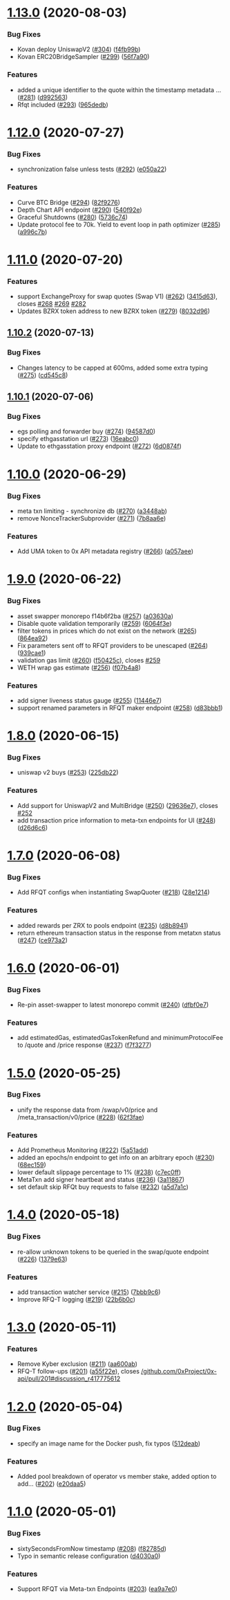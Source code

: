 # [1.13.0](https://github.com/0xProject/0x-api/compare/v1.12.0...v1.13.0) (2020-08-03)


### Bug Fixes

* Kovan deploy UniswapV2 ([#304](https://github.com/0xProject/0x-api/issues/304)) ([f4fb99b](https://github.com/0xProject/0x-api/commit/f4fb99b13bcd10dfbaa68a7160b677ae6ed9eda0))
* Kovan ERC20BridgeSampler ([#299](https://github.com/0xProject/0x-api/issues/299)) ([56f7a90](https://github.com/0xProject/0x-api/commit/56f7a9072ae3deb9264dbd8e291678dd75cffdea))


### Features

* added a unique identifier to the quote within the timestamp metadata … ([#281](https://github.com/0xProject/0x-api/issues/281)) ([d992563](https://github.com/0xProject/0x-api/commit/d992563bf4198d2b9b922b301133f33478083658))
* Rfqt included ([#293](https://github.com/0xProject/0x-api/issues/293)) ([965dedb](https://github.com/0xProject/0x-api/commit/965dedbe3c52c24b84fe2c3ad8ced5daa38eda67))

# [1.12.0](https://github.com/0xProject/0x-api/compare/v1.11.0...v1.12.0) (2020-07-27)


### Bug Fixes

* synchronization false unless tests ([#292](https://github.com/0xProject/0x-api/issues/292)) ([e050a22](https://github.com/0xProject/0x-api/commit/e050a226d42eaa0eb9f07ef994b2f59b56d8b46f))


### Features

* Curve BTC Bridge ([#294](https://github.com/0xProject/0x-api/issues/294)) ([82f9276](https://github.com/0xProject/0x-api/commit/82f9276bc70bdeda4c8564952e9f6e675bc88021))
* Depth Chart API endpoint ([#290](https://github.com/0xProject/0x-api/issues/290)) ([540f92e](https://github.com/0xProject/0x-api/commit/540f92ea81bf48921bea4ddf00336d9e3abf9e99))
* Graceful Shutdowns ([#280](https://github.com/0xProject/0x-api/issues/280)) ([5736c74](https://github.com/0xProject/0x-api/commit/5736c74ca537f5a469012a61da3d4da77e281cd7))
* Update protocol fee to 70k. Yield to event loop in path optimizer ([#285](https://github.com/0xProject/0x-api/issues/285)) ([a996c7b](https://github.com/0xProject/0x-api/commit/a996c7b284ac3f3e56d12861702397a3ed9ea17e))

# [1.11.0](https://github.com/0xProject/0x-api/compare/v1.10.2...v1.11.0) (2020-07-20)


### Features

* support ExchangeProxy for swap quotes (Swap V1) ([#262](https://github.com/0xProject/0x-api/issues/262)) ([3415d63](https://github.com/0xProject/0x-api/commit/3415d636df4591188d7a46b10597e511e4659003)), closes [#268](https://github.com/0xProject/0x-api/issues/268) [#269](https://github.com/0xProject/0x-api/issues/269) [#282](https://github.com/0xProject/0x-api/issues/282)
* Updates BZRX token address to new BZRX token ([#279](https://github.com/0xProject/0x-api/issues/279)) ([8032d96](https://github.com/0xProject/0x-api/commit/8032d96173e17f1f050741efb1f63a1edac2d9e5))

## [1.10.2](https://github.com/0xProject/0x-api/compare/v1.10.1...v1.10.2) (2020-07-13)


### Bug Fixes

* Changes latency to be capped at 600ms, added some extra typing ([#275](https://github.com/0xProject/0x-api/issues/275)) ([cd545c8](https://github.com/0xProject/0x-api/commit/cd545c8200a9abe6d53a894a76b89ab40220c327))

## [1.10.1](https://github.com/0xProject/0x-api/compare/v1.10.0...v1.10.1) (2020-07-06)


### Bug Fixes

* egs polling and forwarder buy ([#274](https://github.com/0xProject/0x-api/issues/274)) ([94587d0](https://github.com/0xProject/0x-api/commit/94587d0cee1d7693d616a88e1e4b8b8f895e84fe))
* specify ethgasstation url ([#273](https://github.com/0xProject/0x-api/issues/273)) ([16eabc0](https://github.com/0xProject/0x-api/commit/16eabc090e15c694861b1ef20f9a9a60a5b3f1b8))
* Update to ethgasstation proxy endpoint ([#272](https://github.com/0xProject/0x-api/issues/272)) ([6d0874f](https://github.com/0xProject/0x-api/commit/6d0874ff1410a310f5534b3730f98c208ccfd5dc))

# [1.10.0](https://github.com/0xProject/0x-api/compare/v1.9.0...v1.10.0) (2020-06-29)


### Bug Fixes

* meta txn limiting - synchronize db ([#270](https://github.com/0xProject/0x-api/issues/270)) ([a3448ab](https://github.com/0xProject/0x-api/commit/a3448ab002072d39f50bc33b5970b431b24ba813))
* remove NonceTrackerSubprovider ([#271](https://github.com/0xProject/0x-api/issues/271)) ([7b8aa6e](https://github.com/0xProject/0x-api/commit/7b8aa6e9c09443d951bf92db5342af5186586caf))


### Features

* Add UMA token to 0x API metadata registry ([#266](https://github.com/0xProject/0x-api/issues/266)) ([a057aee](https://github.com/0xProject/0x-api/commit/a057aeec257a738896288ea6c665d96eba5f9d0a))

# [1.9.0](https://github.com/0xProject/0x-api/compare/v1.8.0...v1.9.0) (2020-06-22)


### Bug Fixes

* asset swapper monorepo f14b6f2ba ([#257](https://github.com/0xProject/0x-api/issues/257)) ([a03630a](https://github.com/0xProject/0x-api/commit/a03630a918c98918ce114a7b6bc5a73ce197da94))
* Disable quote validation temporarily ([#259](https://github.com/0xProject/0x-api/issues/259)) ([6064f3e](https://github.com/0xProject/0x-api/commit/6064f3e58054da3ab0b44bac0b7d24d1cf672497))
* filter tokens in prices which do not exist on the network ([#265](https://github.com/0xProject/0x-api/issues/265)) ([864ea92](https://github.com/0xProject/0x-api/commit/864ea9203af8f30890f851bd32ffde199712504d))
* Fix parameters sent off to RFQT providers to be unescaped ([#264](https://github.com/0xProject/0x-api/issues/264)) ([939cae1](https://github.com/0xProject/0x-api/commit/939cae1ca9a35d762c05be79a27de45870b9079e))
* validation gas limit ([#260](https://github.com/0xProject/0x-api/issues/260)) ([f50425c](https://github.com/0xProject/0x-api/commit/f50425c977723f7402b80dec2cb24ffcd23b969e)), closes [#259](https://github.com/0xProject/0x-api/issues/259)
* WETH wrap gas estimate ([#256](https://github.com/0xProject/0x-api/issues/256)) ([f07b4a8](https://github.com/0xProject/0x-api/commit/f07b4a810edb22002266a126b1e2128e25be1323))


### Features

* add signer liveness status gauge ([#255](https://github.com/0xProject/0x-api/issues/255)) ([11446e7](https://github.com/0xProject/0x-api/commit/11446e786a5ca62d0d12b1303bdf97827e3daf06))
* support renamed parameters in RFQT maker endpoint ([#258](https://github.com/0xProject/0x-api/issues/258)) ([d83bbb1](https://github.com/0xProject/0x-api/commit/d83bbb1ee01ca8885d0a95db6ee08ca4d9b25bf4))

# [1.8.0](https://github.com/0xProject/0x-api/compare/v1.7.0...v1.8.0) (2020-06-15)


### Bug Fixes

* uniswap v2 buys ([#253](https://github.com/0xProject/0x-api/issues/253)) ([225db22](https://github.com/0xProject/0x-api/commit/225db22b71f36344f71c53178c41eb1648b1cbba))


### Features

* Add support for UniswapV2 and MultiBridge ([#250](https://github.com/0xProject/0x-api/issues/250)) ([29636e7](https://github.com/0xProject/0x-api/commit/29636e7a2d69e2077ee1a496b99767e02239f737)), closes [#252](https://github.com/0xProject/0x-api/issues/252)
* add transaction price information to meta-txn endpoints for UI ([#248](https://github.com/0xProject/0x-api/issues/248)) ([d26d6c6](https://github.com/0xProject/0x-api/commit/d26d6c6958798dddbb889cdf74e01285eacbd7f6))

# [1.7.0](https://github.com/0xProject/0x-api/compare/v1.6.0...v1.7.0) (2020-06-08)


### Bug Fixes

* Add RFQT configs when instantiating SwapQuoter ([#218](https://github.com/0xProject/0x-api/issues/218)) ([28e1214](https://github.com/0xProject/0x-api/commit/28e1214186c3285ca61de9bd7ca38ec84f9cbf32))


### Features

* added rewards per ZRX to pools endpoint ([#235](https://github.com/0xProject/0x-api/issues/235)) ([d8b8941](https://github.com/0xProject/0x-api/commit/d8b8941f9492720254b6a8d7c491ad16a3deedd4))
* return ethereum transaction status in the response from metatxn status ([#247](https://github.com/0xProject/0x-api/issues/247)) ([ce973a2](https://github.com/0xProject/0x-api/commit/ce973a2cac07fd9dcf783f284f3db125c242317f))

# [1.6.0](https://github.com/0xProject/0x-api/compare/v1.5.0...v1.6.0) (2020-06-01)


### Bug Fixes

* Re-pin asset-swapper to latest monorepo commit ([#240](https://github.com/0xProject/0x-api/issues/240)) ([dfbf0e7](https://github.com/0xProject/0x-api/commit/dfbf0e719fe1a2371e0a2e5dcc9a2824f9de4529))


### Features

* add estimatedGas, estimatedGasTokenRefund and minimumProtocolFee to /quote and /price  response ([#237](https://github.com/0xProject/0x-api/issues/237)) ([f7f3277](https://github.com/0xProject/0x-api/commit/f7f3277510fcc05f03f0a187e64364e02305e3ee))

# [1.5.0](https://github.com/0xProject/0x-api/compare/v1.4.0...v1.5.0) (2020-05-25)


### Bug Fixes

* unify the response data from /swap/v0/price and /meta_transaction/v0/price ([#228](https://github.com/0xProject/0x-api/issues/228)) ([62f3fae](https://github.com/0xProject/0x-api/commit/62f3fae42a8ab7e73b644f0e8c523d655e6319e8))


### Features

* Add Prometheus Monitoring ([#222](https://github.com/0xProject/0x-api/issues/222)) ([5a51add](https://github.com/0xProject/0x-api/commit/5a51add4f0351d1e8567817411cdd24a984c2c28))
* added an epochs/n endpoint to get info on an arbitrary epoch ([#230](https://github.com/0xProject/0x-api/issues/230)) ([68ec159](https://github.com/0xProject/0x-api/commit/68ec1595b99c15e50c5cfeae682cf16b68d83be1))
* lower default slippage percentage to 1% ([#238](https://github.com/0xProject/0x-api/issues/238)) ([c7ec0ff](https://github.com/0xProject/0x-api/commit/c7ec0ff80d13d141dbc062b88ef5a97fd5b387a3))
* MetaTxn add signer heartbeat and status ([#236](https://github.com/0xProject/0x-api/issues/236)) ([3a11867](https://github.com/0xProject/0x-api/commit/3a118670ec6376203400650f39b93e06fc1c76af))
* set default skip RFQt buy requests to false ([#232](https://github.com/0xProject/0x-api/issues/232)) ([a5d7a1c](https://github.com/0xProject/0x-api/commit/a5d7a1ce8d539382fada237f77fbcb637aaf3791))

# [1.4.0](https://github.com/0xProject/0x-api/compare/v1.3.0...v1.4.0) (2020-05-18)

### Bug Fixes

-   re-allow unknown tokens to be queried in the swap/quote endpoint ([#226](https://github.com/0xProject/0x-api/issues/226)) ([1379e63](https://github.com/0xProject/0x-api/commit/1379e638693e030ab343adfa9893a6f42081ea01))

### Features

-   add transaction watcher service ([#215](https://github.com/0xProject/0x-api/issues/215)) ([7bbb9c6](https://github.com/0xProject/0x-api/commit/7bbb9c6f0992ae2a9a9ae9f2fe6d59f99a8e121a))
-   Improve RFQ-T logging ([#219](https://github.com/0xProject/0x-api/issues/219)) ([22b6b0c](https://github.com/0xProject/0x-api/commit/22b6b0c1fb15513bc1225ca5f3a8918639fe8f32))

# [1.3.0](https://github.com/0xProject/0x-api/compare/v1.2.0...v1.3.0) (2020-05-11)

### Features

-   Remove Kyber exclusion ([#211](https://github.com/0xProject/0x-api/issues/211)) ([aa600ab](https://github.com/0xProject/0x-api/commit/aa600abd74bb963303720d8a3cdf3b5f5044ae4f))
-   RFQ-T follow-ups ([#201](https://github.com/0xProject/0x-api/issues/201)) ([a55f22e](https://github.com/0xProject/0x-api/commit/a55f22ee866f0ce8a8e5164829bc511838019a47)), closes [/github.com/0xProject/0x-api/pull/201#discussion_r417775612](https://github.com//github.com/0xProject/0x-api/pull/201/issues/discussion_r417775612)

# [1.2.0](https://github.com/0xProject/0x-api/compare/v1.1.0...v1.2.0) (2020-05-04)

### Bug Fixes

-   specify an image name for the Docker push, fix typos ([512deab](https://github.com/0xProject/0x-api/commit/512deab78da744e86ca7e2f58d2c6e09e4f78c05))

### Features

-   Added pool breakdown of operator vs member stake, added option to add… ([#202](https://github.com/0xProject/0x-api/issues/202)) ([e20daa5](https://github.com/0xProject/0x-api/commit/e20daa5bb1cf6271b83d977459227fd80d1794cd))

# [1.1.0](https://github.com/0xProject/0x-api/compare/v1.0.0...v1.1.0) (2020-05-01)

### Bug Fixes

-   sixtySecondsFromNow timestamp ([#208](https://github.com/0xProject/0x-api/issues/208)) ([f82785d](https://github.com/0xProject/0x-api/commit/f82785ddd9ee465ae70907d443e79df3369e093c))
-   Typo in semantic release configuration ([d4030a0](https://github.com/0xProject/0x-api/commit/d4030a085d7f6847504087e97608c93c7031b57e))

### Features

-   Support RFQT via Meta-txn Endpoints ([#203](https://github.com/0xProject/0x-api/issues/203)) ([ea9a7e0](https://github.com/0xProject/0x-api/commit/ea9a7e0ad32855796c4cf9ef125b075f5761e71d))
